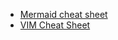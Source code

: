 
- [Mermaid cheat sheet](https://jojozhuang.github.io/tutorial/mermaid-cheat-sheet/)
- [VIM Cheat Sheet](https://vim.rtorr.com/lang/ko)


